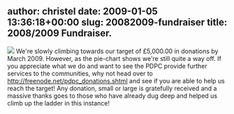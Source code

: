 author: christel
date: 2009-01-05 13:36:18+00:00
slug: 20082009-fundraiser
title: 2008/2009 Fundraiser.
---

![](http://freenode.net/fundraiser20090105.png)
We're slowly climbing towards our target of £5,000.00 in donations by March 2009. However, as the pie-chart shows we're still quite a way off. If you appreciate what we do and want to see the PDPC provide further services to the communities, why not head over to http://freenode.net/pdpc_donations.shtml and see if you are able to help us reach the target! Any donation, small or large is gratefully received and a massive thanks goes to those who have already dug deep and helped us climb up the ladder in this instance!
